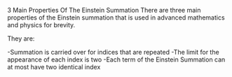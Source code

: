 3 Main Properties Of The Einstein Summation
There are three main properties of the Einstein summation that is used in advanced mathematics and physics for brevity.

They are:

-Summation is carried over for indices that are repeated
-The limit for the appearance of each index is two
-Each term of the Einstein Summation can at most have two identical index
